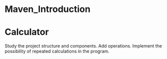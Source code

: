 # Maven_Introduction
# Calculator
Study the project structure and components. Add operations. Implement the possibility of repeated calculations in the program.
